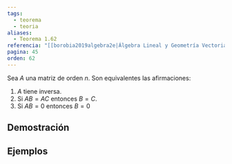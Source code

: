 ```yaml
---
tags:
  - teorema
  - teoria
aliases:
  - Teorema 1.62
referencia: "[[borobia2019algebra2e|Álgebra Lineal y Geometría Vectorial (2a ed)]]"
pagina: 45
orden: 62
---
```

Sea $A$ una matriz de orden $n$. Son equivalentes las afirmaciones:
1. $A$ tiene inversa.
2. Si $AB=AC$ entonces $B=C$.
3. Si $AB=0$ entonces $B=0$

## Demostración

## Ejemplos
